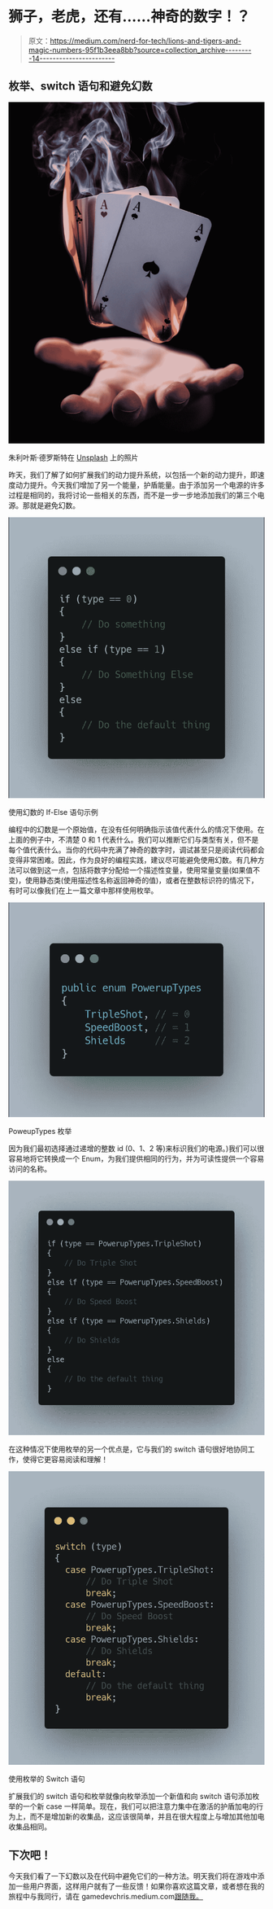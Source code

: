 # 狮子，老虎，还有……神奇的数字！？

> 原文：<https://medium.com/nerd-for-tech/lions-and-tigers-and-magic-numbers-95f1b3eea8bb?source=collection_archive---------14----------------------->

## 枚举、switch 语句和避免幻数

![](img/889b6d1dfc6d90eff759efb5d6739993.png)

朱利叶斯·德罗斯特在 [Unsplash](https://unsplash.com?utm_source=medium&utm_medium=referral) 上的照片

昨天，我们了解了如何扩展我们的动力提升系统，以包括一个新的动力提升，即速度动力提升。今天我们增加了另一个能量，护盾能量。由于添加另一个电源的许多过程是相同的，我将讨论一些相关的东西，而不是一步一步地添加我们的第三个电源。那就是避免幻数。

![](img/36560c1a78e26e5509c031ae044de5b1.png)

使用幻数的 If-Else 语句示例

编程中的幻数是一个原始值，在没有任何明确指示该值代表什么的情况下使用。在上面的例子中，不清楚 0 和 1 代表什么。我们可以推断它们与类型有关，但不是每个值代表什么。当你的代码中充满了神奇的数字时，调试甚至只是阅读代码都会变得非常困难。因此，作为良好的编程实践，建议尽可能避免使用幻数。有几种方法可以做到这一点，包括将数字分配给一个描述性变量，使用常量变量(如果值不变)，使用静态类(使用描述性名称返回神奇的值)，或者在整数标识符的情况下，有时可以像我们在上一篇文章中那样使用枚举。

![](img/7a9ed477b88fa222b638ad643da2fd50.png)

PoweupTypes 枚举

因为我们最初选择通过递增的整数 id (0、1、2 等)来标识我们的电源。)我们可以很容易地将它转换成一个 Enum，为我们提供相同的行为，并为可读性提供一个容易访问的名称。

![](img/924cdbee9cf761b4a97f1675b0bc3bb2.png)

在这种情况下使用枚举的另一个优点是，它与我们的 switch 语句很好地协同工作，使得它更容易阅读和理解！

![](img/c959bd612bd2125556d8b59bc27a7cb0.png)

使用枚举的 Switch 语句

扩展我们的 switch 语句和枚举就像向枚举添加一个新值和向 switch 语句添加枚举的一个新 case 一样简单。现在，我们可以把注意力集中在激活的护盾加电的行为上，而不是增加新的收集品，这应该很简单，并且在很大程度上与增加其他加电收集品相同。

## 下次吧！

今天我们看了一下幻数以及在代码中避免它们的一种方法。明天我们将在游戏中添加一些用户界面，这样用户就有了一些反馈！如果你喜欢这篇文章，或者想在我的旅程中与我同行，请在 gamedevchris.medium.com[跟随我。](#https://gamedevchris.medium.com)